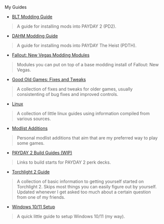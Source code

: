 
My Guides

- [BLT Modding Guide](./blt-install)
> A guide for installing mods into PAYDAY 2 (PD2).
- [DAHM Modding Guide](./dahm-install)
> A guide for installing mods into PAYDAY The Heist (PDTH).
- [Fallout: New Vegas Modding Modules](./fnv-modules)
> Modules you can put on top of a base modding install of Fallout: New Vegas.
- [Good Old Games: Fixes and Tweaks](./gog-fnt)
> A collection of fixes and tweaks for older games, usually consistenting of bug fixes and improved controls.
- [Linux](./linux)
> A collection of little linux guides using information compiled from various sources.
- [Modlist Additions](./modlist-additions)
> Personal modlist additions that aim that are my preferred way to play some games.
- [PAYDAY 2 Build Guides (WIP)](./pd2-build-starts)
> Links to build starts for PAYDAY 2 perk decks.
- [Torchlight 2 Guide](./tl2-guide)
> A collection of basic information to getting yourself started on Torchlight 2. Skips most things you can easily figure out by yourself. Updated whenever I get asked too much about a certain question from one of my friends.
- [Windows 10/11 Setup](./windows-setup)
> A quick little guide to setup Windows 10/11 (my way).